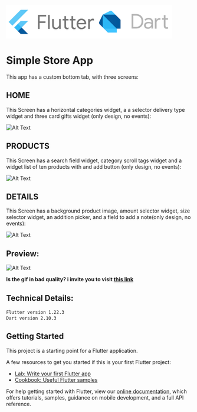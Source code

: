 <img src="https://github.com/DalexisValencia/logos-for-readme/blob/main/flutter/flutter-dart-830.png" alt="drawing" width="450"/>

# Simple Store App

This app has a custom bottom tab, with three screens:

## HOME
This Screen has a horizontal categories widget, a a selector delivery type widget and three card gifts widget (only design, no events):

![Alt Text](https://github.com/DalexisValencia/firstTest-flutter-app/blob/master/previews/gift/preview-home.gif)

## PRODUCTS
This Screen has a search field widget, category scroll tags widget and a widget list of ten products with and add button (only design, no events):

![Alt Text](https://github.com/DalexisValencia/firstTest-flutter-app/blob/master/previews/gift/preview-products.gif)

## DETAILS
This Screen has a background product image, amount selector widget, size selector widget, an addition picker, and a field to add a note(only design, no events):

![Alt Text](https://github.com/DalexisValencia/firstTest-flutter-app/blob/master/previews/gift/preview-details.gif)

## Preview:

![Alt Text](https://github.com/DalexisValencia/firstTest-flutter-app/tree/master/previews/gift)


**Is the gif in bad quality? i invite you to visit [this link](https://youtu.be/r07KCoHMF28)**


## Technical Details:

```
Flutter version 1.22.3
Dart version 2.10.3
```


## Getting Started

This project is a starting point for a Flutter application.

A few resources to get you started if this is your first Flutter project:

- [Lab: Write your first Flutter app](https://flutter.dev/docs/get-started/codelab)
- [Cookbook: Useful Flutter samples](https://flutter.dev/docs/cookbook)

For help getting started with Flutter, view our
[online documentation](https://flutter.dev/docs), which offers tutorials,
samples, guidance on mobile development, and a full API reference.
